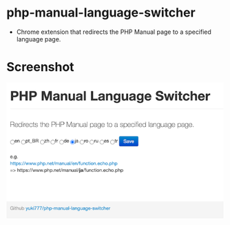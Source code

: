 # php-manual-language-switcher
- Chrome extension that redirects the PHP Manual page to a specified language page.

# Screenshot
![Screenshot](screenshot.640x400.png)
